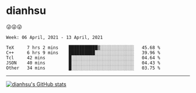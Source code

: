 
# dianhsu

:stuck_out_tongue_winking_eye::stuck_out_tongue_winking_eye::stuck_out_tongue_winking_eye:

<!--START_SECTION:waka-->
```text
Week: 06 April, 2021 - 13 April, 2021

TeX     7 hrs 2 mins    ███████████▒░░░░░░░░░░░░░   45.68 % 
C++     6 hrs 9 mins    ██████████░░░░░░░░░░░░░░░   39.96 % 
Tcl     42 mins         █░░░░░░░░░░░░░░░░░░░░░░░░   04.64 % 
JSON    40 mins         █░░░░░░░░░░░░░░░░░░░░░░░░   04.43 % 
Other   34 mins         █░░░░░░░░░░░░░░░░░░░░░░░░   03.75 % 
```
<!--END_SECTION:waka-->

---

[![dianhsu's GitHub stats](https://github-readme-stats.vercel.app/api?username=dianhsu)](https://github.com/anuraghazra/github-readme-stats)
